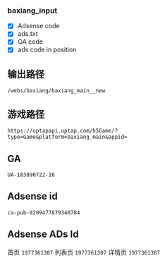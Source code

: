 ### baxiang_input

- [x] Adsense code
- [x] ads.txt
- [x] GA code
- [x] ads code in position

## 输出路径

`/webs/baxiang/baxiang_main__new`

## 游戏路径

`https://uptapapi.uptap.com/h5Game/?type=Game&platform=baxiang_main&appid=`

## GA

`UA-183890722-16`

## Adsense id

`ca-pub-9209477879340784`

## Adsense ADs Id

首页 `1977361307`
列表页 `1977361307`
详情页 `1977361307`
